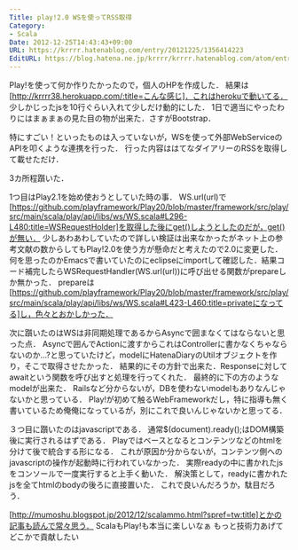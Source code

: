 ```yaml
---
Title: play!2.0 WSを使ってRSS取得
Category:
- Scala
Date: 2012-12-25T14:43:43+09:00
URL: https://krrrr.hatenablog.com/entry/20121225/1356414223
EditURL: https://blog.hatena.ne.jp/krrrr/krrrr.hatenablog.com/atom/entry/11696248318756262924
---
```


Play!を使って何か作りたかったので，個人のHPを作成した．
結果は[http://krrrr38.herokuapp.com/:title=こんな感じ]．これはherokuで動いてる．
少しかじったjsを10行ぐらい入れて少しだけ動的にした．
1日で適当にやったわりにはまぁまぁの見た目の物が出来た．さすがBootstrap．

特にすごい！といったものは入っていないが，WSを使って外部WebServiceのAPIを叩くような連携を行った．
行った内容ははてなダイアリーのRSSを取得して載せただけ．

3カ所程躓いた．

1つ目はPlay2.1を始め使おうとしていた時の事．
WS.url(url)で[https://github.com/playframework/Play20/blob/master/framework/src/play/src/main/scala/play/api/libs/ws/WS.scala#L296-L480:title=WSRequestHolder]を取得した後にget()しようとしたのだが，get()が無い．
少しあわあわしていたので詳しい検証は出来なかったがネット上の参考文献の数からしてもPlay!2.0を使う方が懸命だと考えたので2.0に変更した．
何を思ったのかEmacsで書いていたのにeclipseにimportして確認した．結果コード補完したらWSRequestHandler(WS.url(url))に呼び出せる関数がprepareしか無かった．
prepareは[https://github.com/playframework/Play20/blob/master/framework/src/play/src/main/scala/play/api/libs/ws/WS.scala#L423-L460:title=privateになってる]し，色々とおかしかった．

次に躓いたのはWSは非同期処理であるからAsyncで囲まなくてはならないと思った点．
Asyncで囲んでActionに渡すからこれはControllerに書かなくちゃならないのか...?と思っていたけど，modelにHatenaDiaryのUtilオブジェクトを作り，そこで取得させたかった．
結果的にその方針で出来た．Responseに対してawaitという関数を呼び出すと処理を行ってくれた．
最終的に下の方のようなmodelが出来た．
Railsなど分からないが，DBを使わないmodelもありなんじゃないかと思っている．
Play!が初めて触るWebFrameworkだし，特に指導も無く書いているため俺俺になっているが，別にこれで良いんじゃないかと思ってる．

３つ目に躓いたのはjavascriptである．
通常$(document).ready();はDOM構築後に実行されるはずである．
Playではベースとなるとコンテンツなどのhtmlを分けて後で統合する形になる．
これが原因か分からないが，コンテンツ側へのjavascriptの操作が起動時に行われていなかった．
実際readyの中に書かれたjsをコンソールで一度実行すると上手く動いた．
解決策として，readyに書かれたjsを全てhtmlのbodyの後ろに直接置いた．
これで良いんだろうか，駄目だろう．

<script src="https://gist.github.com/4371782.js"></script>

[http://mumoshu.blogspot.jp/2012/12/scalammo.html?spref=tw:title]とかの記事も読んで常々思う．
ScalaもPlay!も本当に楽しいなぁ
もっと技術力あげてどこかで貢献したい
